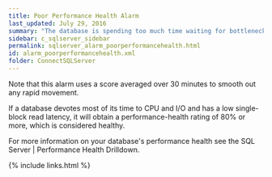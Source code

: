 ```yaml
---
title: Poor Performance Health Alarm
last_updated: July 29, 2016
summary: "The database is spending too much time waiting for bottlenecks such as locks and latches."
sidebar: c_sqlserver_sidebar
permalink: sqlserver_alarm_poorperformancehealth.html
id: alarm_poorperformancehealth.xml
folder: ConnectSQLServer
---
```



Note that this alarm uses a score averaged over 30 minutes to smooth out any rapid movement.

If a database devotes most of its time to CPU and I/O and has a low single-block read latency,
it will obtain a performance-health rating of 80% or more, which is considered healthy.

For more information on your database's performance health see the SQL Server \| Performance Health Drilldown.



{% include links.html %}
